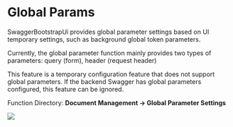 # Global Params

SwaggerBootstrapUi provides global parameter settings based on UI temporary settings, such as background global token parameters.

Currently, the global parameter function mainly provides two types of parameters: query (form), header (request header)

This feature is a temporary configuration feature that does not support global parameters. If the backend Swagger has global parameters configured, this feature can be ignored.

Function Directory: **Document Management -> Global Parameter Settings**

![](/knife4j/images/fullparams.png)
 
 
 